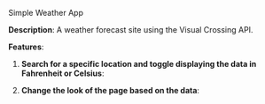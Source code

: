 Simple Weather App

**Description**:
A weather forecast site using the Visual Crossing API.

**Features**:

1. **Search for a specific location and toggle displaying the data in Fahrenheit or Celsius**:

2. **Change the look of the page based on the data**:
